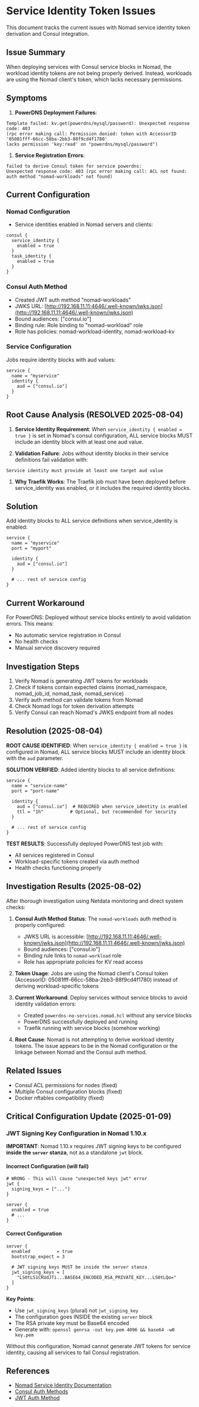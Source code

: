 # Service Identity Token Issues

This document tracks the current issues with Nomad service identity token derivation and Consul integration.

## Issue Summary

When deploying services with Consul service blocks in Nomad, the workload identity tokens are not being properly derived. Instead, workloads are using the Nomad client's token, which lacks necessary permissions.

## Symptoms

1. **PowerDNS Deployment Failures**:

```text
Template failed: kv.get(powerdns/mysql/password): Unexpected response code: 403
(rpc error making call: Permission denied: token with AccessorID '05081fff-66cc-58ba-2bb3-88f9cd4f1780'
lacks permission 'key:read' on "powerdns/mysql/password")
```

1. **Service Registration Errors**:

```text
failed to derive Consul token for service powerdns:
Unexpected response code: 403 (rpc error making call: ACL not found:
auth method "nomad-workloads" not found)
```

## Current Configuration

### Nomad Configuration

- Service identities enabled in Nomad servers and clients:

```hcl
consul {
  service_identity {
    enabled = true
  }
  task_identity {
    enabled = true
  }
}
```

### Consul Auth Method

- Created JWT auth method "nomad-workloads"
- JWKS URL: [http://192.168.11.11:4646/.well-known/jwks.json](http://192.168.11.11:4646/.well-known/jwks.json)
- Bound audiences: ["consul.io"]
- Binding rule: Role binding to "nomad-workload" role
- Role has policies: nomad-workload-identity, nomad-workload-kv

### Service Configuration

Jobs require identity blocks with aud values:

```hcl
service {
  name = "myservice"
  identity {
    aud = ["consul.io"]
  }
}
```

## Root Cause Analysis (RESOLVED 2025-08-04)

1. **Service Identity Requirement**: When `service_identity { enabled = true }` is set in Nomad's consul configuration, ALL service blocks MUST include an identity block with at least one aud value.

2. **Validation Failure**: Jobs without identity blocks in their service definitions fail validation with:

```text
Service identity must provide at least one target aud value
```

1. **Why Traefik Works**: The Traefik job must have been deployed before service_identity was enabled, or it includes the required identity blocks.

## Solution

Add identity blocks to ALL service definitions when service_identity is enabled:

```hcl
service {
  name = "myservice"
  port = "myport"

  identity {
    aud = ["consul.io"]
  }

  # ... rest of service config
}
```

## Current Workaround

For PowerDNS: Deployed without service blocks entirely to avoid validation errors. This means:

- No automatic service registration in Consul
- No health checks
- Manual service discovery required

## Investigation Steps

1. Verify Nomad is generating JWT tokens for workloads
2. Check if tokens contain expected claims (nomad_namespace, nomad_job_id, nomad_task, nomad_service)
3. Verify auth method can validate tokens from Nomad
4. Check Nomad logs for token derivation attempts
5. Verify Consul can reach Nomad's JWKS endpoint from all nodes

## Resolution (2025-08-04)

**ROOT CAUSE IDENTIFIED**: When `service_identity { enabled = true }` is configured in Nomad, ALL service blocks MUST include an identity block with the `aud` parameter.

**SOLUTION VERIFIED**: Added identity blocks to all service definitions:

```hcl
service {
  name = "service-name"
  port = "port-name"

  identity {
    aud = ["consul.io"]  # REQUIRED when service_identity is enabled
    ttl = "1h"          # Optional, but recommended for security
  }

  # ... rest of service config
}
```

**TEST RESULTS**: Successfully deployed PowerDNS test job with:

- All services registered in Consul
- Workload-specific tokens created via auth method
- Health checks functioning properly

## Investigation Results (2025-08-02)

After thorough investigation using Netdata monitoring and direct system checks:

1. **Consul Auth Method Status**: The `nomad-workloads` auth method is properly configured:
   - JWKS URL is accessible: [http://192.168.11.11:4646/.well-known/jwks.json](http://192.168.11.11:4646/.well-known/jwks.json)
   - Bound audiences: ["consul.io"]
   - Binding rule links to `nomad-workload` role
   - Role has appropriate policies for KV read access

2. **Token Usage**: Jobs are using the Nomad client's Consul token (AccessorID: 05081fff-66cc-58ba-2bb3-88f9cd4f1780) instead of deriving workload-specific tokens

3. **Current Workaround**: Deploy services without service blocks to avoid identity validation errors:
   - Created `powerdns-no-services.nomad.hcl` without any service blocks
   - PowerDNS successfully deployed and running
   - Traefik running with service blocks (somehow working)

4. **Root Cause**: Nomad is not attempting to derive workload identity tokens. The issue appears to be in the Nomad configuration or the linkage between Nomad and the Consul auth method.

## Related Issues

- Consul ACL permissions for nodes (fixed)
- Multiple Consul configuration blocks (fixed)
- Docker nftables compatibility (fixed)

## Critical Configuration Update (2025-01-09)

### JWT Signing Key Configuration in Nomad 1.10.x

**IMPORTANT**: Nomad 1.10.x requires JWT signing keys to be configured **inside the `server` stanza**, not as a standalone `jwt` block.

#### Incorrect Configuration (will fail)

```hcl
# WRONG - This will cause "unexpected keys jwt" error
jwt {
  signing_keys = ["..."]
}

server {
  enabled = true
  # ...
}
```

#### Correct Configuration

```hcl
server {
  enabled          = true
  bootstrap_expect = 3

  # JWT signing keys MUST be inside the server stanza
  jwt_signing_keys = [
    "LS0tLS1CRUdJTi...BASE64_ENCODED_RSA_PRIVATE_KEY...LS0tLQo="
  ]
}
```

**Key Points**:

- Use `jwt_signing_keys` (plural) not `jwt_signing_key`
- The configuration goes INSIDE the existing `server` block
- The RSA private key must be Base64 encoded
- Generate with: `openssl genrsa -out key.pem 4096 && base64 -w0 key.pem`

Without this configuration, Nomad cannot generate JWT tokens for service identity, causing all services to fail Consul registration.

## References

- [Nomad Service Identity Documentation](https://developer.hashicorp.com/nomad/docs/integrations/consul/service-identity)
- [Consul Auth Methods](https://developer.hashicorp.com/consul/docs/security/acl/auth-methods)
- [JWT Auth Method](https://developer.hashicorp.com/consul/docs/security/acl/auth-methods/jwt)
